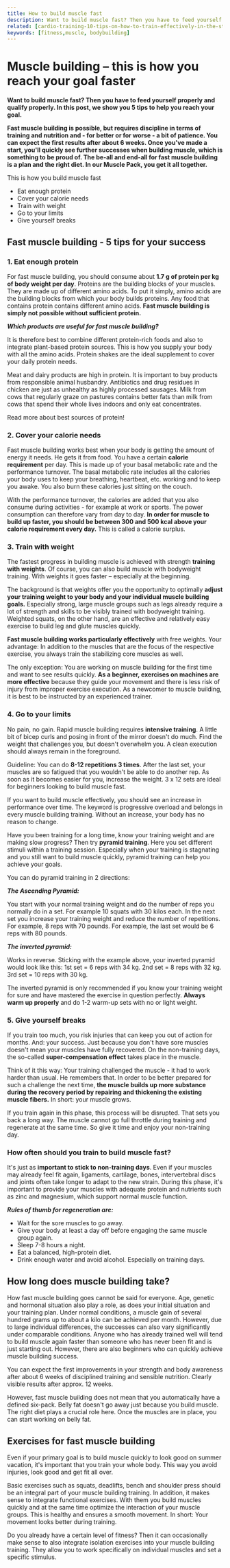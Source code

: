 ```yaml
---
title: How to build muscle fast
description: Want to build muscle fast? Then you have to feed yourself properly and qualify properly. In this post, we show you 5 tips to help you reach your goal.
related: [cardio-training-10-tips-on-how-to-train-effectively-in-the-studio, the-best-sources-of-protein]
keywords: [fitness,muscle, bodybuilding]
---
```


# Muscle building – this is how you reach your goal faster

<keywords-vue :keywords="keywords"></keywords-vue>

**Want to build muscle fast? Then you have to feed yourself properly and qualify properly. In this post, we show you 5 tips to help you reach your goal.** 

**Fast muscle building is possible, but requires discipline in terms of training and nutrition and - for better or for worse - a bit of patience. You can expect the first results after about 6 weeks. Once you've made a start, you'll quickly see further successes when building muscle, which is something to be proud of. The be-all and end-all for fast muscle building is a plan and the right diet. In our Muscle Pack, you get it all together.**



This is how you build muscle fast

- Eat enough protein
- Cover your calorie needs
- Train with weight
- Go to your limits
- Give yourself breaks

## Fast muscle building - 5 tips for your success

### 1. Eat enough protein



For fast muscle building, you should consume about **1.7 g of protein per kg of body weight per day**. Proteins are the building blocks of your muscles. They are made up of different amino acids. To put it simply, amino acids are the building blocks from which your body builds proteins. Any food that contains protein contains different amino acids. **Fast muscle building is simply not possible without sufficient protein.**

***Which products are useful for fast muscle building?***

It is therefore best to combine different protein-rich foods and also to integrate plant-based protein sources. This is how you supply your body with all the amino acids. Protein shakes are the ideal supplement to cover your daily protein needs.

Meat and dairy products are high in protein. It is important to buy products from responsible animal husbandry. Antibiotics and drug residues in chicken are just as unhealthy as highly processed sausages. Milk from cows that regularly graze on pastures contains better fats than milk from cows that spend their whole lives indoors and only eat concentrates.

Read more about <nuxt-link to="/fitness/the-best-sources-of-protein">best sources of protein!</nuxt-link>

### 2. Cover your calorie needs

Fast muscle building works best when your body is getting the amount of energy it needs. He gets it from food. You have a certain **calorie requirement** per day. This is made up of your basal metabolic rate and the performance turnover. The basal metabolic rate includes all the calories your body uses to keep your breathing, heartbeat, etc. working and to keep you awake. You also burn these calories just sitting on the couch.

With the performance turnover, the calories are added that you also consume during activities - for example at work or sports. The power consumption can therefore vary from day to day. **In order for muscle to build up faster, you should be between 300 and 500 kcal above your calorie requirement every day.** This is called a calorie surplus.

### 3. Train with weight

The fastest progress in building muscle is achieved with strength **training with weights**. Of course, you can also build muscle with bodyweight training. With weights it goes faster – especially at the beginning.

The background is that weights offer you the opportunity to optimally **adjust your training weight to your body and your individual muscle building goals.** Especially strong, large muscle groups such as legs already require a lot of strength and skills to be visibly trained with bodyweight training. Weighted squats, on the other hand, are an effective and relatively easy exercise to build leg and glute muscles quickly.

**Fast muscle building works particularly effectively** with free weights. Your advantage: In addition to the muscles that are the focus of the respective exercise, you always train the stabilizing core muscles as well.

The only exception: You are working on muscle building for the first time and want to see results quickly. **As a beginner, exercises on machines are more effective** because they guide your movement and there is less risk of injury from improper exercise execution. As a newcomer to muscle building, it is best to be instructed by an experienced trainer.

### 4. Go to your limits

No pain, no gain. Rapid muscle building requires **intensive training**. A little bit of bicep curls and posing in front of the mirror doesn't do much. Find the weight that challenges you, but doesn't overwhelm you. A clean execution should always remain in the foreground.

Guideline: You can do **8-12 repetitions 3 times**. After the last set, your muscles are so fatigued that you wouldn't be able to do another rep. As soon as it becomes easier for you, increase the weight. 3 x 12 sets are ideal for beginners looking to build muscle fast.

If you want to build muscle effectively, you should see an increase in performance over time. The keyword is progressive overload and belongs in every muscle building training. Without an increase, your body has no reason to change.

Have you been training for a long time, know your training weight and are making slow progress? Then try **pyramid training**. Here you set different stimuli within a training session. Especially when your training is stagnating and you still want to build muscle quickly, pyramid training can help you achieve your goals.

You can do pyramid training in 2 directions:

***The Ascending Pyramid:***

You start with your normal training weight and do the number of reps you normally do in a set. For example 10 squats with 30 kilos each. In the next set you increase your training weight and reduce the number of repetitions. For example, 8 reps with 70 pounds. For example, the last set would be 6 reps with 80 pounds.

***The inverted pyramid:***

Works in reverse. Sticking with the example above, your inverted pyramid would look like this: 1st set = 6 reps with 34 kg. 2nd set = 8 reps with 32 kg. 3rd set = 10 reps with 30 kg.

The inverted pyramid is only recommended if you know your training weight for sure and have mastered the exercise in question perfectly. **Always warm up properly** and do 1-2 warm-up sets with no or light weight.

### 5. Give yourself breaks

If you train too much, you risk injuries that can keep you out of action for months. And: your success. Just because you don't have sore muscles doesn't mean your muscles have fully recovered. On the non-training days, the so-called **super-compensation effect** takes place in the muscle.

Think of it this way: Your training challenged the muscle - it had to work harder than usual. He remembers that. In order to be better prepared for such a challenge the next time, **the muscle builds up more substance during the recovery period by repairing and thickening the existing muscle fibers.** In short: your muscle grows.

If you train again in this phase, this process will be disrupted. That sets you back a long way. The muscle cannot go full throttle during training and regenerate at the same time. So give it time and enjoy your non-training day.

### How often should you train to build muscle fast?

It's just as **important to stick to non-training days**. Even if your muscles may already feel fit again, ligaments, cartilage, bones, intervertebral discs and joints often take longer to adapt to the new strain. During this phase, it's important to provide your muscles with adequate protein and nutrients such as zinc and magnesium, which support normal muscle function.

***Rules of thumb for regeneration are:***

- Wait for the sore muscles to go away.
- Give your body at least a day off before engaging the same muscle group again.
- Sleep 7-8 hours a night.
- Eat a balanced, high-protein diet.
- Drink enough water and avoid alcohol. Especially on training days.

## How long does muscle building take?

How fast muscle building goes cannot be said for everyone. Age, genetic and hormonal situation also play a role, as does your initial situation and your training plan. Under normal conditions, a muscle gain of several hundred grams up to about a kilo can be achieved per month. However, due to large individual differences, the successes can also vary significantly under comparable conditions. Anyone who has already trained well will tend to build muscle again faster than someone who has never been fit and is just starting out. However, there are also beginners who can quickly achieve muscle building success.

You can expect the first improvements in your strength and body awareness after about 6 weeks of disciplined training and sensible nutrition. Clearly visible results after approx. 12 weeks.

However, fast muscle building does not mean that you automatically have a defined six-pack. Belly fat doesn't go away just because you build muscle. The right diet plays a crucial role here. Once the muscles are in place, you can start working on belly fat.

## Exercises for fast muscle building

Even if your primary goal is to build muscle quickly to look good on summer vacation, it's important that you train your whole body. This way you avoid injuries, look good and get fit all over.

Basic exercises such as squats, deadlifts, bench and shoulder press should be an integral part of your muscle building training. In addition, it makes sense to integrate functional exercises. With them you build muscles quickly and at the same time optimize the interaction of your muscle groups. This is healthy and ensures a smooth movement. In short: Your movement looks better during training.

Do you already have a certain level of fitness? Then it can occasionally make sense to also integrate isolation exercises into your muscle building training. They allow you to work specifically on individual muscles and set a specific stimulus.
